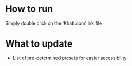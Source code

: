 # How to run
Simply double click on the 'Khati.com' Ink file

# What to update
- List of pre-determined presets for easier accessibility
